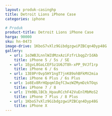 ```yaml
---
layout: produk-casinghp
title: Detroit Lions iPhone Case
categories: iphone

# Produk
product-title: Detroit Lions iPhone Case
harga: 90000
sku: hn-0473
image-drive: 1KboS7vXlz9GibdgzgwiPZBCqn4Dyp48G
gallery:
  - url: 1o3WBJLnnlWZdMzxAziFzfrLbqgZrIdAb
    title: iPhone 5 / 5s / SE
  - url: 1EgvL8GaLCEFSz1U6JT8h-xPP_9VJf1rp
    title: iPhone 6 / 6s
  - url: 13E0Pr0vp5HY1ngT7jnK89ohBFkMV2mia
    title: iPhone 6 Plus / 6s Plus
  - url: 1o8Ev8RrHQpqmlDqfC3wzWZMymDzkTOqs
    title: iPhone 7 / 8
  - url: 1Ym9BLlBCb_HpauRCchF42VuEnlMbMoS2
    title: iPhone 7 Plus / 8 Plus
  - url: 1KboS7vXlz9GibdgzgwiPZBCqn4Dyp48G
    title: iPhone X
---
```

